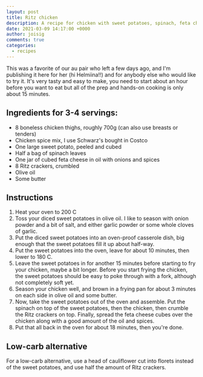 ```yaml
---
layout: post
title: Ritz chicken
description: A recipe for chicken with sweet potatoes, spinach, feta cheese and Ritz crackers.
date: 2021-03-09 14:17:00 +0000
author: joisig
comments: true
categories:
  - recipes
---
```


This was a favorite of our au pair who left a few days ago, and I'm publishing it here for her (hi Helmiina!!) and for anybody else who would like to try it. It's very tasty and easy to make, you need to start about an hour before you want to eat but all of the prep and hands-on cooking is only about 15 minutes.

## Ingredients for 3-4 servings:
*	8 boneless chicken thighs, roughly 700g (can also use breasts or tenders)
*   Chicken spice mix, I use Schwarz's bought in Costco
*   One large sweet potato, peeled and cubed
*   Half a bag of spinach leaves
*   One jar of cubed feta cheese in oil with onions and spices
*   8 Ritz crackers, crumbled
*   Olive oil
*   Some butter

## Instructions

1.	Heat your oven to 200 C
1.  Toss your diced sweet potatoes in olive oil. I like to season with onion powder and a bit of salt, and either garlic powder or some whole cloves of garlic.
1.  Put the diced sweet potatoes into an oven-proof casserole dish, big enough that the sweet potatoes fill it up about half-way.
1.  Put the sweet potatoes into the oven, leave for about 10 minutes, then lower to 180 C.
1.  Leave the sweet potatoes in for another 15 minutes before starting to fry your chicken, maybe a bit longer. Before you start frying the chicken, the sweet potatoes should be easy to poke through with a fork, although not completely soft yet.
1.  Season your chicken well, and brown in a frying pan for about 3 minutes on each side in olive oil and some butter.
1.  Now, take the sweet potatoes out of the oven and assemble. Put the spinach on top of the sweet potatoes, then the chicken, then crumble the Ritz crackers on top. Finally, spread the feta cheese cubes over the chicken along with a good amount of the oil and spices.
1.  Put that all back in the oven for about 18 minutes, then you're done.

## Low-carb alternative

For a low-carb alternative, use a head of cauliflower cut into florets instead of the sweet potatoes, and use half the amount of Ritz crackers.
